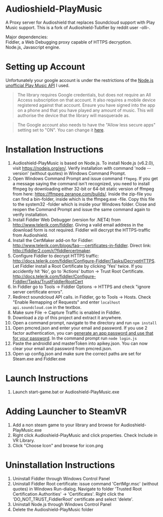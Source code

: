 # Audioshield-PlayMusic

A Proxy server for Audioshield that replaces Soundcloud support with Play Music support. This is a fork of Audioshield-Tubifier by reddit user -olli-.

Major dependencies:  
Fiddler, a Web Debugging proxy capable of HTTPS decryption.  
Node.js, Javascript engine.

# Setting up Account

Unfortunately your google account is under the restrictions of the [Node.js unofficial Play Music API](https://github.com/jamon/playmusic) I used.

>The library requires Google credentials, but does not require an All Access subscription on that account. It also requires a mobile device registered against that account. Ensure you have signed into the app on a phone and that you have played any amount of music. This will authorise the device that the library will masquerade as.

>The Google account also needs to have the "Allow less secure apps" setting set to "ON". You can change it [here](https://myaccount.google.com/security#connectedapps).

# Installation Instructions

1. Audioshield-PlayMusic is based on Node.js. To install Node.js (v6.2.0), visit https://nodejs.org/en/. Verify installation with command 'node --version' (without quotes) in Windows Command Prompt.
2. Open Windows Command Prompt and issue command `ffmpeg`. If you get a message saying the command isn't recognized, you need to install ffmpeg by downloading either 32-bit or 64-bit static version of ffmpeg from here: https://ffmpeg.zeranoe.com/builds/. Inside the zip-file you can find a bin-folder, inside which is the ffmpeg.exe -file. Copy this file to the system32 -folder which is inside your Windows folder. Close and reopen the Command Prompt and issue the same command again to verify installation.
3. Install Fiddler Web Debugger (version for .NET4) from http://www.telerik.com/fiddler. Giving a valid email address in the download form is not required. Fiddler will decrypt the HTTPS-traffic from Audioshield.
4. Install the CertMaker add-on for Fiddler: http://www.telerik.com/blogs/faq---certificates-in-fiddler. Direct link: http://fiddler2.com/r/?fiddlercertmaker.
5. Configure Fiddler to decrypt HTTPS traffic: http://docs.telerik.com/fiddler/Configure-Fiddler/Tasks/DecryptHTTPS. Let Fiddler install a Root Certificate by clicking 'Yes' twice. If you accidently hit 'No', go to 'Actions' button -> Trust Root Certificate. http://docs.telerik.com/fiddler/Configure-Fiddler/Tasks/TrustFiddlerRootCert
6. In Fiddler go to  Tools -> Fiddler Options -> HTTPS and check "ignore server certificate errors".
7. Redirect soundcloud API calls. in Fiddler, go to Tools -> Hosts. Check "Enable Remapping of Requests" and enter `localhost api.soundcloud.com` in the textbox.
8. Make sure File -> Capture Traffic is enabled in Fiddler.
9. Download a zip of this project and extract it anywhere.
10. Open a command prompt, navigate to the directory and run `npm install`
11. Open pmcred.json and enter your email and password. If you use 2 factor authentication, you can [generate an app password and use that for your password](https://support.google.com/accounts/answer/185833?hl=en). In the command prompt run `node login.js`
12. Paste the androidId and masterToken into apikey.json. You can now clear your email and password from pmcred.json.
13. Open up config.json and make sure the correct paths are set for Steam.exe and Fiddler.exe

# Launch Instructions

1. Launch start-game.bat or Audioshield-PlayMusic.exe

# Adding Launcher to SteamVR

1. Add a non steam game to your library and browse for Audioshield-PlayMusic.exe
2. Right click Audioshield-PlayMusic and click properties. Check Include in VR Library.
3. Click "Choose Icon" and browse for icon.png

# Uninstallation Instructions
1. Uninstall Fiddler through Windows Control Panel
2. Uninstall Fiddler Root certificate: issue command 'CertMgr.msc' (without quotes) in Windows Run-dialog. Navigate to folder 'Trusted Root Certification Authorities' -> 'Certificates'. Right click the 'DO_NOT_TRUST_FiddlerRoot' certificate and select 'delete'.
3. Uninstall Node.js through Windows Control Panel
4. Delete the Audioshield-PlayMusic folder






